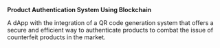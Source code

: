 **Product Authentication System Using Blockchain**

A dApp with the integration of a QR code generation system that offers a secure and efficient way to authenticate products to combat the issue of counterfeit products in the market.
